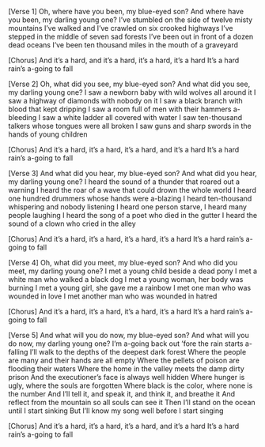 [Verse 1]
Oh, where have you been, my blue-eyed son?
And where have you been, my darling young one?
I’ve stumbled on the side of twelve misty mountains
I’ve walked and I’ve crawled on six crooked highways
I’ve stepped in the middle of seven sad forests
I’ve been out in front of a dozen dead oceans
I’ve been ten thousand miles in the mouth of a graveyard

[Chorus]
And it’s a hard, and it’s a hard, it’s a hard, it’s a hard
It’s a hard rain’s a-going to fall

[Verse 2]
Oh, what did you see, my blue-eyed son?
And what did you see, my darling young one?
I saw a newborn baby with wild wolves all around it
I saw a highway of diamonds with nobody on it
I saw a black branch with blood that kept dripping
I saw a room full of men with their hammers a-bleeding
I saw a white ladder all covered with water
I saw ten-thousand talkers whose tongues were all broken
I saw guns and sharp swords in the hands of young children

[Chorus]
And it’s a hard, it’s a hard, it’s a hard, and it’s a hard
It’s a hard rain’s a-going to fall

[Verse 3]
And what did you hear, my blue-eyed son?
And what did you hear, my darling young one?
I heard the sound of a thunder that roared out a warning
I heard the roar of a wave that could drown the whole world
I heard one hundred drummers whose hands were a-blazing
I heard ten-thousand whispering and nobody listening
I heard one person starve, I heard many people laughing
I heard the song of a poet who died in the gutter
I heard the sound of a clown who cried in the alley

[Chorus]
And it’s a hard, it’s a hard, it’s a hard, it’s a hard
It’s a hard rain’s a-going to fall

[Verse 4]
Oh, what did you meet, my blue-eyed son?
And who did you meet, my darling young one?
I met a young child beside a dead pony
I met a white man who walked a black dog
I met a young woman, her body was burning
I met a young girl, she gave me a rainbow
I met one man who was wounded in love
I met another man who was wounded in hatred

[Chorus]
And it’s a hard, it’s a hard, it’s a hard, it’s a hard
It’s a hard rain’s a-going to fall

[Verse 5]
And what will you do now, my blue-eyed son?
And what will you do now, my darling young one?
I’m a-going back out ’fore the rain starts a-falling
I’ll walk to the depths of the deepest dark forest
Where the people are many and their hands are all empty
Where the pellets of poison are flooding their waters
Where the home in the valley meets the damp dirty prison
And the executioner’s face is always well hidden
Where hunger is ugly, where the souls are forgotten
Where black is the color, where none is the number
And I’ll tell it, and speak it, and think it, and breathe it
And reflect from the mountain so all souls can see it
Then I’ll stand on the ocean until I start sinking
But I’ll know my song well before I start singing

[Chorus]
And it’s a hard, it’s a hard, it’s a hard, and it’s a hard
It’s a hard rain’s a-going to fall
